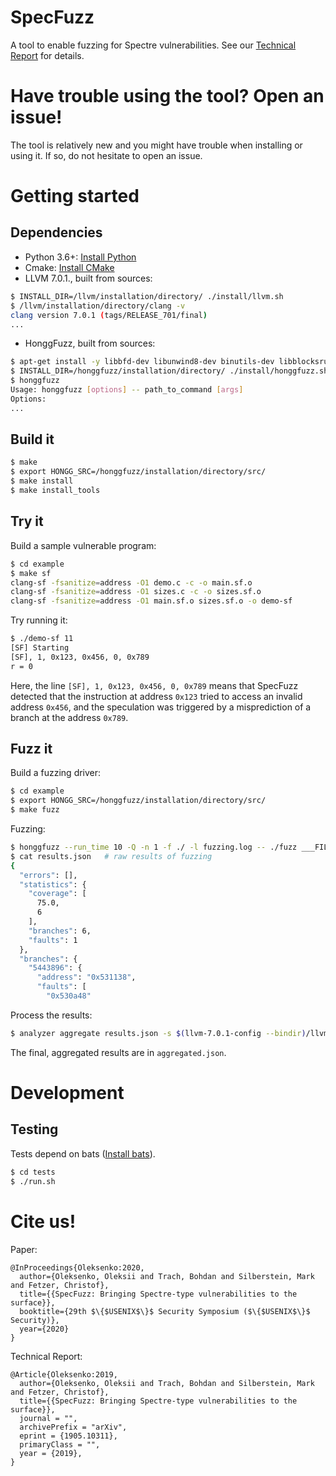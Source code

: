 # SpecFuzz
A tool to enable fuzzing for Spectre vulnerabilities. See our [Technical Report](https://arxiv.org/abs/1905.10311) for details.

# Have trouble using the tool? Open an issue!
The tool is relatively new and you might have trouble when installing or using it. If so, do not hesitate to open an issue.

# Getting started

## Dependencies
* Python 3.6+: [Install Python](https://www.python.org/downloads/)
* Cmake: [Install CMake](https://cmake.org/install/)
* LLVM 7.0.1., built from sources:
```bash
$ INSTALL_DIR=/llvm/installation/directory/ ./install/llvm.sh
$ /llvm/installation/directory/clang -v
clang version 7.0.1 (tags/RELEASE_701/final)
...
```
* HonggFuzz, built from sources:
```bash
$ apt-get install -y libbfd-dev libunwind8-dev binutils-dev libblocksruntime-dev
$ INSTALL_DIR=/honggfuzz/installation/directory/ ./install/honggfuzz.sh
$ honggfuzz
Usage: honggfuzz [options] -- path_to_command [args]
Options:
...
```
## Build it
```bash
$ make
$ export HONGG_SRC=/honggfuzz/installation/directory/src/
$ make install
$ make install_tools
```
## Try it
Build a sample vulnerable program:
```bash
$ cd example
$ make sf
clang-sf -fsanitize=address -O1 demo.c -c -o main.sf.o
clang-sf -fsanitize=address -O1 sizes.c -c -o sizes.sf.o
clang-sf -fsanitize=address -O1 main.sf.o sizes.sf.o -o demo-sf
```
Try running it:
```bash
$ ./demo-sf 11
[SF] Starting
[SF], 1, 0x123, 0x456, 0, 0x789
r = 0
```
Here, the line `[SF], 1, 0x123, 0x456, 0, 0x789` means that SpecFuzz detected that the instruction
at address `0x123` tried to access an invalid address `0x456`, and the speculation was triggered
by a misprediction of a branch at the address `0x789`.
## Fuzz it
Build a fuzzing driver:
```bash
$ cd example
$ export HONGG_SRC=/honggfuzz/installation/directory/src/
$ make fuzz
```
Fuzzing:
```bash
$ honggfuzz --run_time 10 -Q -n 1 -f ./ -l fuzzing.log -- ./fuzz ___FILE___ 2>&1 | analyzer collect -r fuzzing.log -o results.json -b ./fuzz
$ cat results.json   # raw results of fuzzing
{
  "errors": [],
  "statistics": {
    "coverage": [
      75.0,
      6
    ],
    "branches": 6,
    "faults": 1
  },
  "branches": {
    "5443896": {
      "address": "0x531138",
      "faults": [
        "0x530a48"
```
Process the results:
```bash
$ analyzer aggregate results.json -s $(llvm-7.0.1-config --bindir)/llvm-symbolizer -b ./fuzz -o aggregated.json
```
The final, aggregated results are in `aggregated.json`.

# Development

## Testing
Tests depend on bats ([Install bats](https://github.com/sstephenson/bats/wiki/Install-Bats-Using-a-Package)).
```bash
$ cd tests
$ ./run.sh
```


# Cite us!

Paper:

```
@InProceedings{Oleksenko:2020,
  author={Oleksenko, Oleksii and Trach, Bohdan and Silberstein, Mark and Fetzer, Christof},
  title={{SpecFuzz: Bringing Spectre-type vulnerabilities to the surface}},
  booktitle={29th $\{$USENIX$\}$ Security Symposium ($\{$USENIX$\}$ Security)},
  year={2020}
}
```

Technical Report:

```
@Article{Oleksenko:2019,
  author={Oleksenko, Oleksii and Trach, Bohdan and Silberstein, Mark and Fetzer, Christof},
  title={{SpecFuzz: Bringing Spectre-type vulnerabilities to the surface}},
  journal = "",
  archivePrefix = "arXiv",
  eprint = {1905.10311},
  primaryClass = "",
  year = {2019},
}
```
